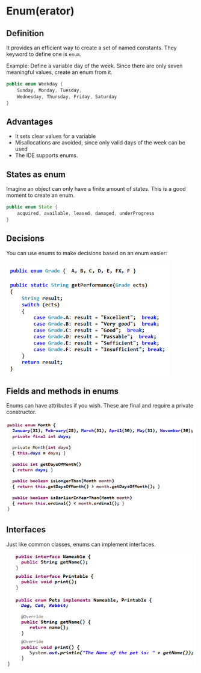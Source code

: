 # Enum(erator)

## Definition

It provides an efficient way to create a set of named constants. They keyword to define one is `enum`.

Example: Define a variable day of the week. Since there are only seven meaningful values, create an enum from it.

```java
public enum Weekday {
    Sunday, Monday, Tuesday,
    Wednesday, Thursday, Friday, Saturday
}
```

## Advantages

- It sets clear values for a variable
- Misallocations  are avoided, since only valid days of the week can be used
- The IDE supports enums.

## States as enum

Imagine an object can only have a finite amount of states. This is a good moment to create an enum.

```java
public enum State {
    acquired, available, leased, damaged, underProgress
}
```

## Decisions

You can use enums to make decisions based on an enum easier:

![Enum decision](../../res/img/JavaEnumDecision.png)

## Fields and methods in enums

Enums can have attributes if you wish. These are final and require a private constructor.

![Fields in an enum](../../res/img/JavaEnumsFieldsExample.png)

## Interfaces

Just like common classes, enums can implement interfaces.

![Enum with interface](../../res/img/JavaEnumsInterfaceExample.png)
